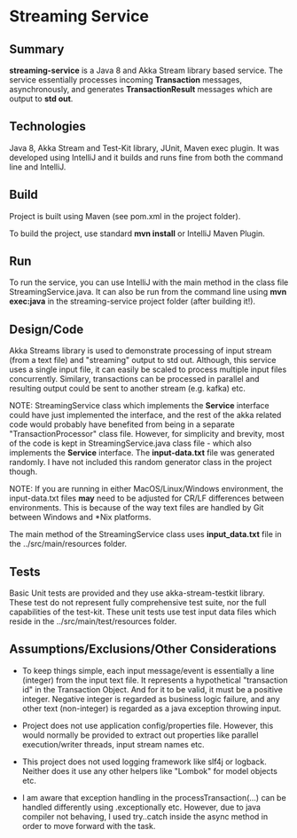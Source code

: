 # Streaming Service


## Summary

**streaming-service** is a Java 8 and Akka Stream library based service.
 The service essentially processes incoming **Transaction** messages, asynchronously, and generates **TransactionResult** messages which are output to **std out**.


## Technologies

Java 8, Akka Stream and Test-Kit library, JUnit, Maven exec plugin. 
It was developed using IntelliJ and it builds and runs fine from both the command line and IntelliJ.


## Build

Project is built using  Maven (see pom.xml in the project folder). 

To build the project, use standard **mvn install** or IntelliJ Maven Plugin. 

## Run

To run the service, you can use IntelliJ with the main method in the class file StreamingService.java.
It can also be run from the command line using **mvn exec:java** in the streaming-service project folder (after building it!).

## Design/Code

Akka Streams library is used to demonstrate processing of input stream (from a text file) and "streaming" output to std out.
Although, this service uses a single input file, it can easily be scaled to process multiple input files concurrently. Similary,
transactions can be processed in parallel and resulting output could be sent to another stream (e.g. kafka) etc.

NOTE: StreamingService class which implements the **Service** interface could have just implemented the interface, and the rest of the akka related code would probably have benefited from being in a separate "TransactionProcessor" class file. However, for simplicity and brevity, most of the code is kept in StreamingService.java class file - which also implements the **Service** interface.
The **input-data.txt** file was generated randomly. I have not included this random generator class in the project though.

NOTE: If you are running in either MacOS/Linux/Windows environment, the input-data.txt files **may** need to be adjusted for CR/LF differences between environments. This is because of the way text files are handled by Git between Windows and *Nix platforms.

The main method of the StreamingService class uses **input_data.txt** file in the ../src/main/resources folder. 

## Tests 

Basic Unit tests are provided and they use akka-stream-testkit library. These test do not represent
fully comprehensive test suite, nor the full capabilities of the test-kit. These unit tests use test input data files which reside in the ../src/main/test/resources folder.

## Assumptions/Exclusions/Other Considerations

- To keep things simple, each input message/event is essentially a line (integer) from the input text file. It represents a hypothetical "transaction id" in the Transaction Object. And for it to be valid, it must be a positive integer. Negative integer is regarded as business logic failure, and any other text (non-integer) is regarded as a java exception throwing input. 

- Project does not use application config/properties file. However, this would normally be provided to extract out properties like parallel execution/writer threads, input stream names etc.

- This project does not used logging framework like slf4j or logback. Neither does it use any other helpers like "Lombok" for model objects etc.

- I am aware that exception handling in the processTransaction(...) can be handled differently using .exceptionally etc. However, due to java compiler not behaving, I used try..catch inside the async method in order to move forward with the task.
